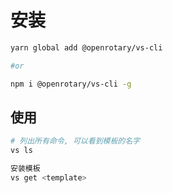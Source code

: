 # 安装

```bash
yarn global add @openrotary/vs-cli

#or

npm i @openrotary/vs-cli -g
```

## 使用

```bash
# 列出所有命令, 可以看到模板的名字
vs ls

安装模板
vs get <template>
```
